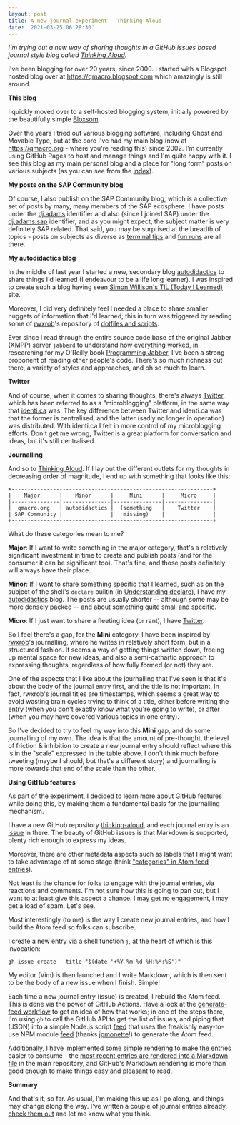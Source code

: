```yaml
---
layout: post
title: A new journal experiment - Thinking Aloud
date: '2021-03-25 06:28:30'
---
```


_I'm trying out a new way of sharing thoughts in a GitHub issues based journal style blog called [Thinking Aloud](https://github.com/qmacro/thinking-aloud)._

I've been blogging for over 20 years, since 2000. I started with a Blogspot hosted blog over at <https://qmacro.blogspot.com> which amazingly is still around.

**This blog**

I quickly moved over to a self-hosted blogging system, initially powered by the beautifully simple [Bloxsom](https://en.wikipedia.org/wiki/Blosxom).

Over the years I tried out various blogging software, including Ghost and Movable Type, but at the core I've had my main blog (now at <https://qmacro.org> - where you're reading this) since 2002. I'm currently using GitHub Pages to host and manage things and I'm quite happy with it. I see this blog as my main personal blog and a place for "long form" posts on various subjects (as you can see from the [index](https://qmacro.org)).

**My posts on the SAP Community blog**

Of course, I also publish on the SAP Community blog, which is a collective set of posts by many, many members of the SAP ecosphere. I have posts under the [dj.adams](https://people.sap.com/dj.adams) identifier and also (since I joined SAP) under the [dj.adams.sap](https://people.sap.com/dj.adams.sap) identifier, and as you might expect, the subject matter is very definitely SAP related. That said, you may be surprised at the breadth of topics - posts on subjects as diverse as [terminal tips](https://blogs.sap.com/tag/terminaltip/) and [fun runs](https://blogs.sap.com/2020/12/01/utfrw-unofficial-teched-fun-run-walk/) are all there.

**My autodidactics blog**

In the middle of last year I started a new, secondary blog [autodidactics](https://qmacro.org/autodidactics/) to share things I'd learned (I endeavour to be a life long learner). I was inspired to create such a blog having seen [Simon Willison's TIL (Today I Learned)](https://til.simonwillison.net/) site.

Moreover, I did very definitely feel I needed a place to share smaller nuggets of information that I'd learned; this in turn was triggered by reading some of [rwxrob](https://rwxrob.live/)'s repository of [dotfiles and scripts](https://github.com/rwxrob/dotfiles/).

Ever since I read through the entire source code base of the original Jabber (XMPP) server `jabberd` to understand how everything worked, in researching for my O'Reilly book [Programming Jabber](https://qmacro.org/about/#writing-and-talks), I've been a strong proponent of reading other people's code. There's so much richness out there, a variety of styles and approaches, and oh so much to learn.

**Twitter**

And of course, when it comes to sharing thoughts, there's always [Twitter](https://twitter.com/qmacro), which has been referred to as a "microblogging" platform, in the same way that [identi.ca](https://wiki.p2pfoundation.net/Identica) was. The key difference between Twitter and identi.ca was that the former is centralised, and the latter (sadly no longer in operation) was distributed. With identi.ca I felt in more control of my microblogging efforts. Don't get me wrong, Twitter is a great platform for conversation and ideas, but it's still centralised.

**Journalling**

And so to [Thinking Aloud](https://github.com/qmacro/thinking-aloud). If I lay out the different outlets for my thoughts in decreasing order of magnitude, I end up with something that looks like this:

```
+---------------------------------------------------------------+
|    Major      |    Minor      |     Mini      |     Micro     |
|---------------|---------------|---------------|---------------|
|  qmacro.org   | autodidactics |  (something   |    Twitter    |
| SAP Community |               |   missing)    |               |
+---------------------------------------------------------------+
```

What do these categories mean to me?

**Major**: If I want to write something in the major category, that's a relatively significant investment in time to create and publish posts (and for the consumer it can be significant too). That's fine, and those posts definitely will always have their place.

**Minor**: If I want to share something specific that I learned, such as on the subject of the shell's `declare` builtin (in [Understanding declare](https://qmacro.org/autodidactics/2020/10/08/understanding-declare/)), I have my [autodidactics](https://qmacro.org/autodidactics) blog. The posts are usually shorter -- although some may be more densely packed -- and about something quite small and specific.

**Micro**: If I just want to share a fleeting idea (or rant), I have [Twitter](https://twitter.com/qmacro).

So I feel there's a gap, for the **Mini** category. I have been inspired by [rwxrob](https://rwxrob.live)'s journalling, where he writes in relatively short form, but in a structured fashion. It seems a way of getting things written down, freeing up mental space for new ideas, and also a semi-cathartic approach to expressing thoughts, regardless of how fully formed (or not) they are.

One of the aspects that I like about the journalling that I've seen is that it's about the body of the journal entry first, and the title is not important. In fact, rwxrob's journal titles are timestamps, which seems a great way to avoid wasting brain cycles trying to think of a title, either before writing the entry (when you don't exactly know what you're going to write), or after (when you may have covered various topics in one entry).

So I've decided to try to feel my way into this **Mini** gap, and do some journalling of my own. The idea is that the amount of pre-thought, the level of friction & inhibition to create a new journal entry should reflect where this is in the "scale" expressed in the table above. I don't think much before tweeting (maybe I should, but that's a different story) and journalling is more towards that end of the scale than the other.

**Using GitHub features**

As part of the experiment, I decided to learn more about GitHub features while doing this, by making them a fundamental basis for the journalling mechanism.

I have a new GitHub repository [thinking-aloud](https://github.com/qmacro/thinking-aloud), and each journal entry is an [issue](https://github.com/qmacro/thinking-aloud/issues) in there. The beauty of GitHub issues is that Markdown is supported, plenty rich enough to express my ideas.

Moreover, there are other metadata aspects such as labels that I might want to take advantage of at some stage (think ["categories" in Atom feed entries](https://github.com/qmacro/thinking-aloud/blob/08bf3f98064237c35b3bf7ae4fb16b5ecb9608b6/feed#L44)).

Not least is the chance for folks to engage with the journal entries, via reactions and comments. I'm not sure how this is going to pan out, but I want to at least give this aspect a chance. I may get no engagement, I may get a load of spam. Let's see.

Most interestingly (to me) is the way I create new journal entries, and how I build the Atom feed so folks can subscribe.

I create a new entry via a shell function `j`, at the heart of which is this invocation:

```shell
gh issue create --title "$(date '+%Y-%m-%d %H:%M:%S')"
```

My editor (Vim) is then launched and I write Markdown, which is then sent to be the body of a new issue when I finish. Simple!

Each time a new journal entry (issue) is created, I rebuild the Atom feed. This is done via the power of GitHub Actions. Have a look at the [generate-feed workflow](https://github.com/qmacro/thinking-aloud/blob/main/.github/workflows/generate-feed.yml) to get an idea of how that works; in one of the steps there, I'm using `gh` to call the GitHub API to get the list of issues, and piping that (JSON) into a simple Node.js script [feed](https://github.com/qmacro/thinking-aloud/blob/main/feed) that uses the freakishly easy-to-use NPM module [feed](https://www.npmjs.com/package/feed) (thanks [jpmonette](https://github.com/jpmonette)!) to generate the Atom feed.

Additionally, I have implemented some [simple rendering](https://github.com/qmacro/thinking-aloud/pull/5/files) to make the entries easier to consume - the [most recent entries are rendered into a Markdown file](https://github.com/qmacro/thinking-aloud/blob/main/recent.md) in the main repository, and GitHub's Markdown rendering is more than good enough to make things easy and pleasant to read.

**Summary**

And that's it, so far. As usual, I'm making this up as I go along, and things may change along the way. I've written a couple of journal entries already, [check them out](https://github.com/qmacro/thinking-aloud/blob/main/recent.md) and let me know what you think.
